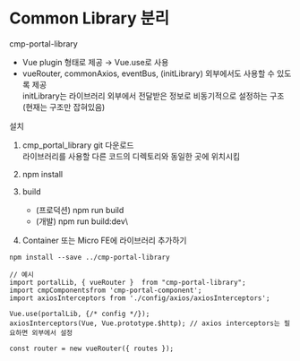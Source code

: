 # Common Library 분리



cmp-portal-library

* Vue plugin 형태로 제공 → Vue.use로 사용
* vueRouter, commonAxios, eventBus, (initLibrary) 외부에서도 사용할 수 있도록 제공\
  initLibrary는 라이브러리 외부에서 전달받은 정보로 비동기적으로 설정하는 구조 (현재는 구조만 잡혀있음)

설치

1. cmp\_portal\_library git 다운로드\
   라이브러리를 사용할 다른 코드의 디렉토리와 동일한 곳에 위치시킴
2. npm install
3. build
   * (프로덕션) npm run build
   * (개발) npm run build:dev\

4. Container 또는 Micro FE에 라이브러리 추가하기

```
npm install --save ../cmp-portal-library
```

```
// 예시
import portalLib, { vueRouter }  from "cmp-portal-library";
import cmpComponentsfrom 'cmp-portal-component';
import axiosInterceptors from './config/axios/axiosInterceptors';

Vue.use(portalLib, {/* config */});
axiosInterceptors(Vue, Vue.prototype.$http); // axios interceptors는 필요하면 외부에서 설정

const router = new vueRouter({ routes });
```
